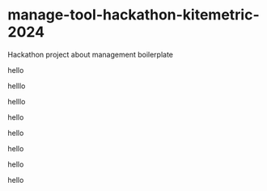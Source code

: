 # manage-tool-hackathon-kitemetric-2024

Hackathon project about management boilerplate

hello

helllo

helllo

hello

hello

hello

hello

hello
